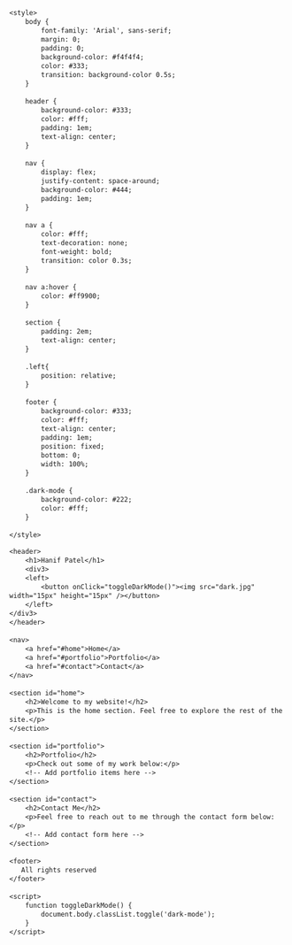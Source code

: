 <!DOCTYPE html>
<html lang="en">
<head>
    <meta charset="UTF-8">
    <meta name="viewport" content="width=device-width, initial-scale=1.0">
    <title>Hanif Patel</title>

    <style>
        body {
            font-family: 'Arial', sans-serif;
            margin: 0;
            padding: 0;
            background-color: #f4f4f4;
            color: #333;
            transition: background-color 0.5s;
        }

        header {
            background-color: #333;
            color: #fff;
            padding: 1em;
            text-align: center;
        }

        nav {
            display: flex;
            justify-content: space-around;
            background-color: #444;
            padding: 1em;
        }

        nav a {
            color: #fff;
            text-decoration: none;
            font-weight: bold;
            transition: color 0.3s;
        }

        nav a:hover {
            color: #ff9900;
        }

        section {
            padding: 2em;
            text-align: center;
        }
        
        .left{
            position: relative;
        }
        
        footer {
            background-color: #333;
            color: #fff;
            text-align: center;
            padding: 1em;
            position: fixed;
            bottom: 0;
            width: 100%;
        }

        .dark-mode {
            background-color: #222;
            color: #fff;
        }
        
    </style>
</head>
<body>

    <header>
        <h1>Hanif Patel</h1>
        <div3>
        <left> 
            <button onClick="toggleDarkMode()"><img src="dark.jpg" width="15px" height="15px" /></button> 
        </left>
    </div3>
    </header>

    <nav>
        <a href="#home">Home</a>
        <a href="#portfolio">Portfolio</a>
        <a href="#contact">Contact</a>
    </nav>

    <section id="home">
        <h2>Welcome to my website!</h2>
        <p>This is the home section. Feel free to explore the rest of the site.</p>
    </section>

    <section id="portfolio">
        <h2>Portfolio</h2>
        <p>Check out some of my work below:</p>
        <!-- Add portfolio items here -->
    </section>

    <section id="contact">
        <h2>Contact Me</h2>
        <p>Feel free to reach out to me through the contact form below:</p>
        <!-- Add contact form here -->
    </section>

    <footer>
       All rights reserved
    </footer>

    <script>
        function toggleDarkMode() {
            document.body.classList.toggle('dark-mode');
        }
    </script>

</body>
</html>
